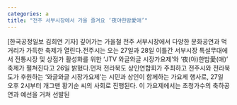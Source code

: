 ```yaml
---
categories: a
title: "전주 서부시장에서 가을 즐겨요 ‘夜야한밤愛애’"
---
```

[한국공정일보 김희연 기자] 깊어가는 가을철 전주 서부시장에서 다양한 문화공연과 먹거리가 가득한 축제가 열린다.전주시는 오는 27일과 28일 이틀간 서부시장 특설무대에서 전통시장 및 상점가 활성화를 위한 ‘JTV 와글와글 시장가요제’와 ‘夜(야)한밤愛(애)’ 축제가 펼쳐진다고 26일 밝혔다.먼저 전라북도 상인연합회가 주최하고 전주시와 전라북도가 후원하는 ‘와글와글 시장가요제’는 시민과 상인이 함께하는 가요제 행사로, 27일 오후 2시부터 개그맨 황기순 씨의 사회로 진행된다. 이 가요제에서는 초청가수의 축하공연과 예선을 거쳐 선발된